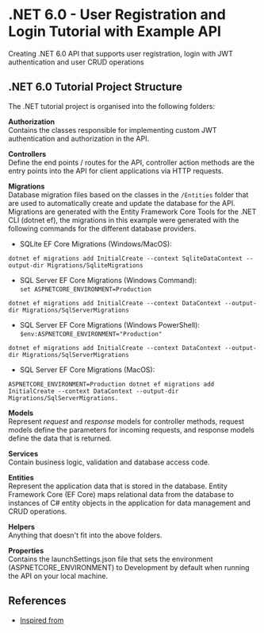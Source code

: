 # .NET 6.0 - User Registration and Login Tutorial with Example API
Creating .NET 6.0 API that supports user registration, login with JWT authentication and user CRUD operations
## .NET 6.0 Tutorial Project Structure
The .NET tutorial project is organised into the following folders:

**Authorization**   
Contains the classes responsible for implementing custom JWT authentication and authorization in the API.

**Controllers**   
Define the end points / routes for the API, controller action methods are the entry points into the API for client applications via HTTP requests.

**Migrations**  
Database migration files based on the classes in the `/Entities` folder that are used to automatically create and update the database for the API. Migrations are generated with the Entity Framework Core Tools for the .NET CLI (dotnet ef), the migrations in this example were generated with the following commands for the different database providers.   
* SQLite EF Core Migrations (Windows/MacOS):
```
dotnet ef migrations add InitialCreate --context SqliteDataContext --output-dir Migrations/SqliteMigrations
```
- SQL Server EF Core Migrations (Windows Command):    
`set ASPNETCORE_ENVIRONMENT=Production`
```
dotnet ef migrations add InitialCreate --context DataContext --output-dir Migrations/SqlServerMigrations
```
* SQL Server EF Core Migrations (Windows PowerShell):   
`$env:ASPNETCORE_ENVIRONMENT="Production"`
```
dotnet ef migrations add InitialCreate --context DataContext --output-dir Migrations/SqlServerMigrations
```
* SQL Server EF Core Migrations (MacOS):
```
ASPNETCORE_ENVIRONMENT=Production dotnet ef migrations add InitialCreate --context DataContext --output-dir Migrations/SqlServerMigrations.
```

**Models**   
Represent *request* and *response* models for controller methods, request models define the parameters for incoming requests, and response models define the data that is returned.

**Services**   
Contain business logic, validation and database access code.

**Entities**   
Represent the application data that is stored in the database.
Entity Framework Core (EF Core) maps relational data from the database to instances of C# entity objects in the application for data management and CRUD operations.

**Helpers**   
Anything that doesn't fit into the above folders.

**Properties**   
Contains the launchSettings.json file that sets the environment (ASPNETCORE_ENVIRONMENT) to Development by default when running the API on your local machine.

## References
- [Inspired from](https://jasonwatmore.com/post/2022/01/07/net-6-user-registration-and-login-tutorial-with-example-api)